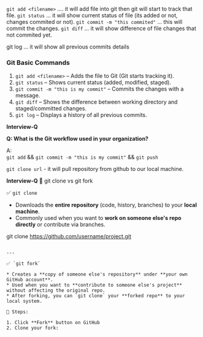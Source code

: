 `git add <filename>` .... it will add file into git then git will start to track that file.
`git status` ... it will show current status of file (its added or not, changes commited or not).
`git commit -m "this commited"` ... this will commit the changes.
`git diff` ... it will show difference of file changes that not commited yet.

git log ... it will show all previous commits details 

### Git Basic Commands

1. `git add <filename>` – Adds the file to Git (Git starts tracking it).
2. `git status` – Shows current status (added, modified, staged).
3. `git commit -m "this is my commit"` – Commits the changes with a message.
4. `git diff` – Shows the difference between working directory and staged/committed changes.
5. `git log` – Displays a history of all previous commits.

**Interview-Q**

**Q: What is the Git workflow used in your organization?**

A:  
`git add` && `git commit -m "this is my commit"` && `git push`

`git clone url`  - it will pull repository from github to our local machine.

**Interview-Q**
🔄 git clone vs git fork

✅ `git clone`
- Downloads the **entire repository** (code, history, branches) to your **local machine**.
- Commonly used when you want to **work on someone else's repo directly** or contribute via branches.

git clone https://github.com/username/project.git
```

---

✅ `git fork`

* Creates a **copy of someone else's repository** under **your own GitHub account**.
* Used when you want to **contribute to someone else's project** without affecting the original repo.
* After forking, you can `git clone` your **forked repo** to your local system.

📌 Steps:

1. Click **Fork** button on GitHub
2. Clone your fork:

```

